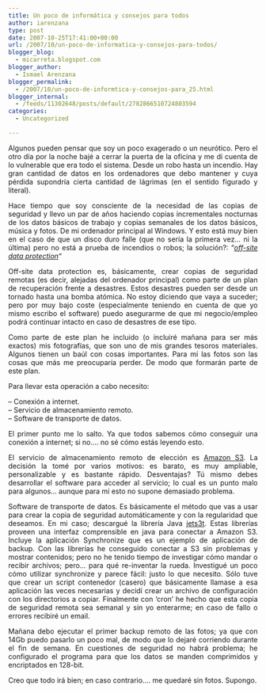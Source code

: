```yaml
---
title: Un poco de informática y consejos para todos
author: iarenzana
type: post
date: 2007-10-25T17:41:00+00:00
url: /2007/10/un-poco-de-informatica-y-consejos-para-todos/
blogger_blog:
  - micarreta.blogspot.com
blogger_author:
  - Ismael Arenzana
blogger_permalink:
  - /2007/10/un-poco-de-informtica-y-consejos-para_25.html
blogger_internal:
  - /feeds/11302648/posts/default/2782866510724803594
categories:
  - Uncategorized

---
```

<p style="text-align:justify;">
  Algunos pueden pensar que soy un poco exagerado o un neurótico. Pero el otro día por la noche bajé a cerrar la puerta de la oficina y me di cuenta de lo vulnerable que era todo el sistema. Desde un robo hasta un incendio. Hay gran cantidad de datos en los ordenadores que debo mantener y cuya pérdida supondría cierta cantidad de lágrimas (en el sentido figurado y literal).
</p>

<p style="text-align:justify;">
  Hace tiempo que soy consciente de la necesidad de las copias de seguridad y llevo un par de años haciendo copias incrementales nocturnas de los datos básicos de trabajo y copias semanales de los datos básicos, música y fotos. De mi ordenador principal al Windows. Y esto está muy bien en el caso de que un disco duro falle (que no sería la primera vez&#8230; ni la última) pero no está a prueba de incendios o robos; la solución?: &#8220;<em><a href="http://en.wikipedia.org/wiki/Off-site_Data_Protection">off-site data protection</a></em>&#8220;
</p>

<p style="text-align:justify;">
  Off-site data protection es, básicamente, crear copias de seguridad remotas (es decir, alejadas del ordenador principal) como parte de un plan de recuperación frente a desastres. Estos desastres pueden ser desde un tornado hasta una bomba atómica. No estoy diciendo que vaya a suceder; pero por muy bajo coste (especialmente teniendo en cuenta de que yo mismo escribo el software) puedo asegurarme de que mi negocio/empleo podrá continuar intacto en caso de desastres de ese tipo.
</p>

<p style="text-align:justify;">
  Como parte de este plan he incluido (o incluiré mañana para ser más exactos) mis fotografías, que son uno de mis grandes tesoros materiales. Algunos tienen un baúl con cosas importantes. Para mí las fotos son las cosas que más me preocuparía perder. De modo que formarán parte de este plan.
</p>

<p style="text-align:justify;">
  Para llevar esta operación a cabo necesito:
</p>

<p style="text-align:justify;">
  &#8211; Conexión a internet.<br /> &#8211; Servicio de almacenamiento remoto.<br /> &#8211; Software de transporte de datos.
</p>

<p style="text-align:justify;">
  El primer punto me lo salto. Ya que todos sabemos cómo conseguir una conexión a internet; si no&#8230;. no sé cómo estás leyendo esto.
</p>

<p style="text-align:justify;">
  El servicio de almacenamiento remoto de elección es <a href="http://www.amazon.com/s3">Amazon S3</a>. La decisión la tomé por varios motivos: es barato, es muy ampliable, personalizable y es bastante rápido. Desventajas? Tú mismo debes desarrollar el software para acceder al servicio; lo cual es un punto malo para algunos&#8230; aunque para mí esto no supone demasiado problema.
</p>

<p style="text-align:justify;">
  Software de transporte de datos. Es básicamente el método que vas a usar para crear la copia de seguridad automáticamente y con la regularidad que deseamos. En mi caso; descargué la librería Java <a href="http://jets3t.s3.amazonaws.com/index.html">jets3t</a>. Estas librerías proveen una interfaz comprensible en java para conectar a Amazon S3. Incluye la aplicación Synchronize que es un ejemplo de aplicación de backup. Con las librerías he conseguido conectar a S3 sin problemas y mostrar contenidos; pero no he tenido tiempo de investigar cómo mandar o recibir archivos; pero&#8230; para qué re-inventar la rueda. Investigué un poco cómo utilizar synchronize y parece fácil: justo lo que necesito. Sólo tuve que crear un script contenedor (casero) que básicamente llamase a esa aplicación las veces necesarias y decidí crear un archivo de configuración con los directorios a copiar. Finalmente con &#8216;cron&#8217; he hecho que esta copia de seguridad remota sea semanal y sin yo enterarme; en caso de fallo o errores recibiré un email.
</p>

<p style="text-align:justify;">
  Mañana debo ejecutar el primer backup remoto de las fotos; ya que con 14Gb puedo pasarlo un poco mal, de modo que lo dejaré corriendo durante el fin de semana. En cuestiones de seguridad no habrá problema; he configurado el programa para que los datos se manden comprimidos y encriptados en 128-bit.
</p>

<p style="text-align:justify;">
  Creo que todo irá bien; en caso contrario&#8230;. me quedaré sin fotos. Supongo.
</p>